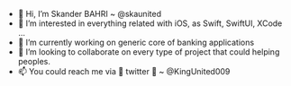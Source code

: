 - 👋 Hi, I’m Skander BAHRI ~ @skaunited
- 👀 I’m interested in everything related with iOS, as Swift, SwiftUI, XCode ...
- 🌱 I’m currently working on generic core of banking applications
- 💞️ I’m looking to collaborate on every type of project that could helping peoples.
- 📫 You could reach me via 🐥 twitter 🐣 ~ @KingUnited009

<!---
skaunited/skaunited is a ✨ special ✨ repository because its `README.md` (this file) appears on your GitHub profile.
You can click the Preview link to take a look at your changes.
--->
